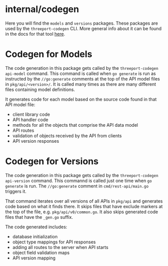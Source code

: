 # internal/codegen

Here you will find the `models` and `versions` packages.  These packages are
used by the `threeport-codegen` CLI.  More general info about it can be found in
the docs for that tool [here](../../cmd/codegen/README.md).

# Codegen for Models

The code generation in this package gets called by the `threeport-codegen
api-model` command.  This command is called when `go generate` is run as
instructed by the `//go:generate` comments at the top of the API model files in
`pkg/api/<version>/`.  It is called many times as there are many different files
containing model definitions.

It generates code for each model based on the source code found in that API
model file:
* client library code
* API handler code
* methods for all the objects that comprise the API data model
* API routes
* validation of objects received by the API from clients
* API version responses

# Codegen for Versions

The code generation in this package gets called by the `threeport-codegen
api-version` command.  This commannd is called just one time when `go generate`
is run.  The `//go:generate` comment in `cmd/rest-api/main.go` triggers it.

That command iterates over all versions of all APIs in `pkg/api` and generates
code based on what it finds there.  It skips files that have exclude markers at
the top of the file, e.g. `pkg/api/v0/common.go`.  It also skips generated code
files that have the `_gen.go` suffix.

The code generated includes:
* database initialization
* object type mappings for API responses
* adding all routes to the server when API starts
* object field validation maps
* API version mapping

